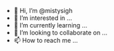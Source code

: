 - 👋 Hi, I’m @mistysigh
- 👀 I’m interested in ...
- 🌱 I’m currently learning ...
- 💞️ I’m looking to collaborate on ...
- 📫 How to reach me ...

<!---
mistysigh/mistysigh is a ✨ special ✨ repository because its `README.md` (this file) appears on your GitHub profile.
You can click the Preview link to take a look at your changes.
--->
